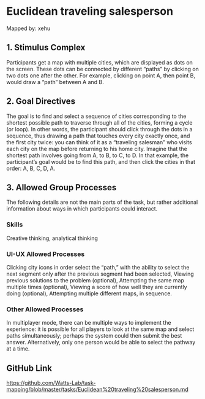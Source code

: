 # Euclidean traveling salesperson

Mapped by: xehu 

## 1. Stimulus Complex 
Participants get a map with multiple cities, which are displayed as dots on the screen. These dots can be connected by different “paths” by clicking on two dots one after the other. For example, clicking on point A, then point B, would draw a “path” between A and B.

## 2. Goal Directives 
The goal is to find and select a sequence of cities corresponding to the shortest possible path to traverse through all of the cities, forming a cycle (or loop). In other words, the participant should click through the dots in a sequence, thus drawing a path that touches every city exactly once, and the first city twice: you can think of it as a “traveling salesman” who visits each city on the map before returning to his home city. Imagine that the shortest path involves going from A, to B, to C, to D. In that example, the participant’s goal would be to find this path, and then click the cities in that order: A, B, C, D, A.

## 3. Allowed Group Processes 
The following details are not the main parts of the task, but rather additional information about ways in which participants could interact.

### Skills 
Creative thinking, analytical thinking

### UI-UX Allowed Processes
Clicking city icons in order select the “path,” with the ability to select the next segment only after the previous segment had been selected,
Viewing previous solutions to the problem (optional),
Attempting the same map multiple times (optional),
Viewing a score of how well they are currently doing (optional),
Attempting multiple different maps, in sequence.

### Other Allowed Processes
In multiplayer mode, there can be multiple ways to implement the experience: it is possible for all players to look at the same map and select paths simultaneously; perhaps the system could then submit the best answer. Alternatively, only one person would be able to select the pathway at a time.

## GitHub Link 
https://github.com/Watts-Lab/task-mapping/blob/master/tasks/Euclidean%20traveling%20salesperson.md
